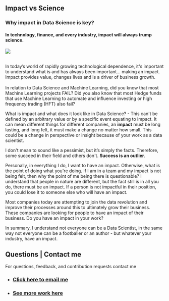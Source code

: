 ## **Impact vs Science**
### Why impact in Data Science is key? 

#### In technology, finance, and every industry, impact will always trump science. 

<img src="images/scale.jpg"/>

<br>
<br>
 
In today’s world of rapidly growing technological dependence, it's important to understand what is and has always been important... making an impact.
Impact provides value, changes lives and is a driver of business growth.  
<br>
In relation to Data Science and Machine Learning, did you know that most Machine Learning projects FAIL?  Did you also know that most Hedge funds that use Machine Learning to automate and influence investing or high frequency trading (HFT) also fail? 

What is impact and what does it look like in Data Science? - This can't be defined by an arbitrary value or by a specific event equating to impact. It can mean different things for different companies, an **impact** must be long lasting, and long felt, it must make a change no matter how small. This could be a change in perspective or insight because of your work as a data scientist. 

I don't mean to sound like a pessimist, but it’s simply the facts. Therefore, some succeed in their field and others don't. **Success is an outlier**. 

Personally, in everything I do, I want to have an impact. Otherwise, what is the point of doing what you're doing. If I am in a team and my impact is not being felt, then why the point of me being there is questionable? I understand that people in nature are different, but the fact still is in all you do, there must be an impact. If a person is not impactful in their position, you could lose it to someone else who will have an impact.  

Most companies today are attempting to join the data revolution and improve their processes around this to ultimately grow their business. These companies are looking for people to have an impact of their business. Do you have an impact in your work? 

In summary, I understand not everyone can be a Data Scientist, in the same way not everyone can be a footballer or an author - but whatever your industry, have an impact. 

## Questions | Contact me 
For questions, feedback, and contribution requests contact me
* ### [Click here to email me](mailto:contactmattithyahu@gmail.com) 
* ### [See more work here](https://mattithyahudata.github.io/)

